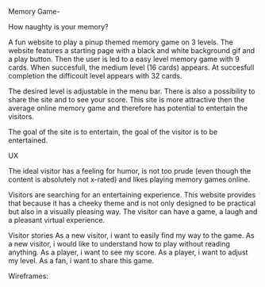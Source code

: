 Memory Game-

How naughty is your memory?

A fun website to play a pinup themed memory game on 3 levels. The website features a starting page with a black and white background gif and a play button. 
Then the user is led to a easy level memory game with 9 cards. When succesfull, the medium level (16 cards) appears. At succesfull completion the difficoult 
level appears with 32 cards. 

The desired level is adjustable in the menu bar. There is also a possibility to share the site and to see your score.
This site is more attractive then the average online memory game and therefore has potential to entertain the visitors.

The goal of the site is to entertain, the goal of the visitor is to be entertained. 

UX

The ideal visitor has a feeling for humor, is not too prude (even though the content is absolutely not x-rated)
and likes playing memory games online. 

Visitors are searching for an entertaining experience.
This website provides that because it has a cheeky theme and is not only designed to be practical but also 
in a visually pleasing way. The visitor can have a game, a laugh and a pleasant virtual experience. 

Visitor stories
As a new visitor, i want to easily find my way to the game.
As a new visitor, i would like to understand how to play without reading anything.
As a player, i want to see my score.
As a player, i want to adjust my level.
As a fan, i want to share this game.

Wireframes: 



